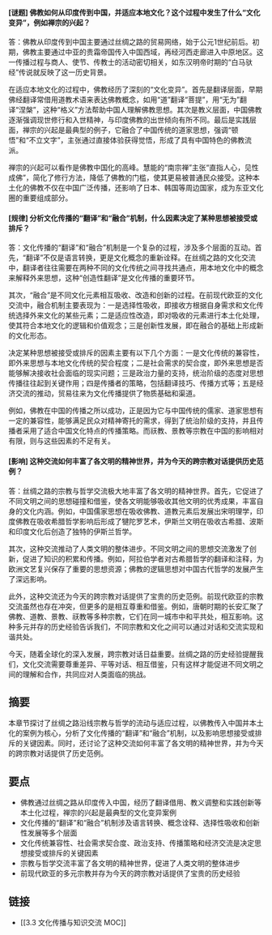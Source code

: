 #### [谜题] 佛教如何从印度传到中国，并适应本地文化？这个过程中发生了什么“文化变异”，例如禅宗的兴起？
答：佛教从印度传到中国主要通过丝绸之路的贸易网络，始于公元1世纪前后。初期，佛教主要通过中亚的贵霜帝国传入中国西域，再经河西走廊进入中原地区。这一传播过程与商人、使节、传教士的活动密切相关，如东汉明帝时期的“白马驮经”传说就反映了这一历史背景。

在适应本地文化的过程中，佛教经历了深刻的“文化变异”。首先是翻译层面，早期佛经翻译常借用道教术语来表达佛教概念，如用“道”翻译“菩提”，用“无为”翻译“涅槃”，这种“格义”方法帮助中国人理解佛教思想。其次是教义层面，中国佛教逐渐强调现世修行和入世精神，与印度佛教的出世倾向有所不同。最后是实践层面，禅宗的兴起是最典型的例子，它融合了中国传统的道家思想，强调“顿悟”和“不立文字”，主张通过直接体验获得觉悟，形成了具有中国特色的佛教流派。

禅宗的兴起可以看作是佛教中国化的高峰。慧能的“南宗禅”主张“直指人心，见性成佛”，简化了修行方法，降低了佛教的门槛，使其更易被普通民众接受。这种本土化的佛教不仅在中国广泛传播，还影响了日本、韩国等周边国家，成为东亚文化圈的重要组成部分。

#### [规律] 分析文化传播的“翻译”和“融合”机制，什么因素决定了某种思想被接受或排斥？
答：文化传播的“翻译”和“融合”机制是一个复杂的过程，涉及多个层面的互动。首先，“翻译”不仅是语言转换，更是文化概念的重新诠释。在丝绸之路的文化交流中，翻译者往往需要在两种不同的文化传统之间寻找共通点，用本地文化中的概念来解释外来思想，这种“创造性翻译”是文化传播的重要环节。

其次，“融合”是不同文化元素相互吸收、改造和创新的过程。在前现代欧亚的文化交流中，融合机制主要表现为：一是选择性吸收，即接收方根据自身需求和文化传统选择外来文化的某些元素；二是适应性改造，即对吸收的元素进行本土化处理，使其符合本地文化的逻辑和价值观念；三是创新性发展，即在融合的基础上形成新的文化形态。

决定某种思想被接受或排斥的因素主要有以下几个方面：一是文化传统的兼容性，即外来思想与本地文化传统的契合程度；二是社会需求的契合度，即外来思想是否能够解决接收社会面临的现实问题；三是政治力量的支持，统治阶级的态度对思想传播往往起到关键作用；四是传播者的策略，包括翻译技巧、传播方式等；五是经济交流的推动，贸易往来为文化传播提供了物质基础和渠道。

例如，佛教在中国的传播之所以成功，正是因为它与中国传统的儒家、道家思想有一定的兼容性，能够满足民众对精神寄托的需求，得到了统治阶级的支持，并且传播者采用了适合中国文化特点的传播策略。而祆教、景教等宗教在中国的影响相对有限，则与这些因素的不足有关。

#### [影响] 这种交流如何丰富了各文明的精神世界，并为今天的跨宗教对话提供历史范例？
答：丝绸之路的宗教与哲学交流极大地丰富了各文明的精神世界。首先，它促进了不同文明之间的思想碰撞和借鉴，使各文明能够吸收其他文明的优秀成果，丰富自身的文化内涵。例如，中国儒家思想在吸收佛教、道教元素后发展出宋明理学，印度佛教在吸收希腊哲学影响后形成了犍陀罗艺术，伊斯兰文明在吸收古希腊、波斯和印度文化后创造了独特的伊斯兰哲学。

其次，这种交流推动了人类文明的整体进步。不同文明之间的思想交流激发了创新，促进了知识的积累和传播。例如，阿拉伯学者对古希腊哲学的翻译和注释，为欧洲文艺复兴保存了重要的思想资源；佛教的逻辑思想对中国古代哲学的发展产生了深远影响。

此外，这种交流还为今天的跨宗教对话提供了宝贵的历史范例。前现代欧亚的宗教交流虽然也存在冲突，但更多的是相互尊重和借鉴。例如，唐朝时期的长安汇聚了佛教、道教、景教、祆教等多种宗教，它们在同一城市中和平共处，相互影响。这种多元并存的历史经验告诉我们，不同宗教和文化之间可以通过对话和交流实现和谐共处。

今天，随着全球化的深入发展，跨宗教对话日益重要。丝绸之路的历史经验提醒我们，文化交流需要尊重差异、平等对话、相互借鉴，只有这样才能促进不同文明之间的理解和合作，共同应对人类面临的挑战。

## 摘要

本章节探讨了丝绸之路沿线宗教与哲学的流动与适应过程，以佛教传入中国并本土化的案例为核心，分析了文化传播的“翻译”和“融合”机制，以及影响思想接受或排斥的关键因素。同时，还讨论了这种交流如何丰富了各文明的精神世界，并为今天的跨宗教对话提供了历史范例。

## 要点

- 佛教通过丝绸之路从印度传入中国，经历了翻译借用、教义调整和实践创新等本土化过程，禅宗的兴起是最典型的文化变异案例
- 文化传播的“翻译”和“融合”机制涉及语言转换、概念诠释、选择性吸收和创新性发展等多个层面
- 文化传统兼容性、社会需求契合度、政治支持、传播策略和经济交流是决定思想接受或排斥的关键因素
- 宗教与哲学交流丰富了各文明的精神世界，促进了人类文明的整体进步
- 前现代欧亚的多元宗教并存为今天的跨宗教对话提供了宝贵的历史经验

## 链接

- [[3.3 文化传播与知识交流 MOC]]
